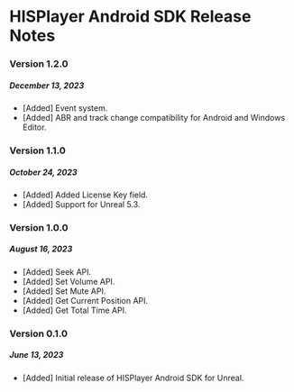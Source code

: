 # HISPlayer Android SDK Release Notes
### Version 1.2.0
##### December 13, 2023
- [Added] Event system.
- [Added] ABR and track change compatibility for Android and Windows Editor.

### Version 1.1.0
##### October 24, 2023
- [Added] Added License Key field.
- [Added] Support for Unreal 5.3.

### Version 1.0.0
##### August 16, 2023
- [Added] Seek API.
- [Added] Set Volume API.
- [Added] Set Mute API.
- [Added] Get Current Position API.
- [Added] Get Total Time API.
  
### Version 0.1.0
##### June 13, 2023
- [Added] Initial release of HISPlayer Android SDK for Unreal.
